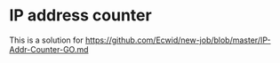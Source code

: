 # IP address counter

This is a solution for https://github.com/Ecwid/new-job/blob/master/IP-Addr-Counter-GO.md